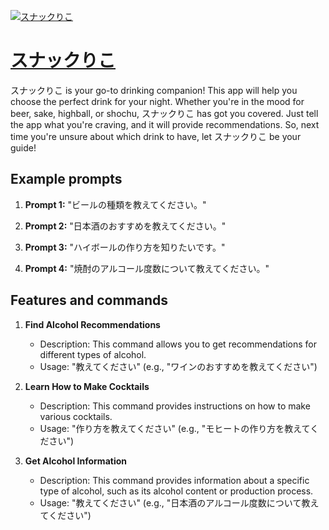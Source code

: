 [![スナックりこ](https://files.oaiusercontent.com/file-hgDVxSeGHNzrC3PiTMNI8n1i?se=2123-10-17T08%3A11%3A45Z&sp=r&sv=2021-08-06&sr=b&rscc=max-age%3D31536000%2C%20immutable&rscd=attachment%3B%20filename%3D39ae4dec-6568-4662-8b31-6342b77ab71b.png&sig=w4Xf9cRJjKh0Gbd/N7gp7Gr7khtJxHNVLo6WRWZvDpY%3D)](https://chat.openai.com/g/g-ogcHC84ud-sunatukuriko)

# [スナックりこ](https://chat.openai.com/g/g-ogcHC84ud-sunatukuriko)

スナックりこ is your go-to drinking companion! This app will help you choose the perfect drink for your night. Whether you're in the mood for beer, sake, highball, or shochu, スナックりこ has got you covered. Just tell the app what you're craving, and it will provide recommendations. So, next time you're unsure about which drink to have, let スナックりこ be your guide!

## Example prompts

1. **Prompt 1:** "ビールの種類を教えてください。"

2. **Prompt 2:** "日本酒のおすすめを教えてください。"

3. **Prompt 3:** "ハイボールの作り方を知りたいです。"

4. **Prompt 4:** "焼酎のアルコール度数について教えてください。"

## Features and commands

1. **Find Alcohol Recommendations**
   - Description: This command allows you to get recommendations for different types of alcohol.
   - Usage: "教えてください" (e.g., "ワインのおすすめを教えてください")

2. **Learn How to Make Cocktails**
   - Description: This command provides instructions on how to make various cocktails.
   - Usage: "作り方を教えてください" (e.g., "モヒートの作り方を教えてください")

3. **Get Alcohol Information**
   - Description: This command provides information about a specific type of alcohol, such as its alcohol content or production process.
   - Usage: "教えてください" (e.g., "日本酒のアルコール度数について教えてください")